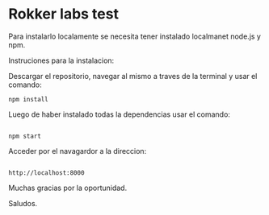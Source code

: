 # Rokker labs test


Para instalarlo localamente se necesita tener instalado localmanet node.js y npm.


Instruciones para la instalacion:



Descargar el repositorio, navegar al mismo a traves de la terminal y usar el comando: 

```
npm install

```


Luego de haber instalado todas la dependencias usar el comando:

```

npm start

```



Acceder por el navagardor a la direccion:

```

http://localhost:8000

```


Muchas gracias por la oportunidad.

Saludos.


